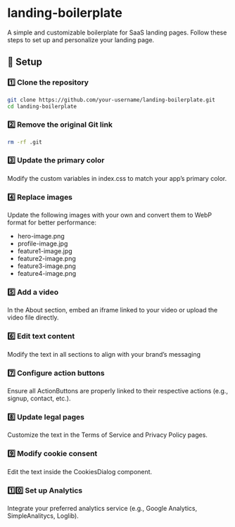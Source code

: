 # landing-boilerplate

A simple and customizable boilerplate for SaaS landing pages. Follow these steps to set up and personalize your landing page. 

## 📌 Setup  

### 1️⃣ Clone the repository  
```bash
git clone https://github.com/your-username/landing-boilerplate.git
cd landing-boilerplate
```

### 2️⃣ Remove the original Git link
```bash
rm -rf .git
```

### 3️⃣ Update the primary color

Modify the custom variables in index.css to match your app’s primary color.

### 4️⃣ Replace images

Update the following images with your own and convert them to WebP format for better performance:
- hero-image.png
- profile-image.jpg
- feature1-image.jpg
- feature2-image.png
- feature3-image.png
- feature4-image.png

### 5️⃣ Add a video

In the About section, embed an iframe linked to your video or upload the video file directly.

### 6️⃣ Edit text content

Modify the text in all sections to align with your brand’s messaging

### 7️⃣ Configure action buttons

Ensure all ActionButtons are properly linked to their respective actions (e.g., signup, contact, etc.).

### 8️⃣ Update legal pages

Customize the text in the Terms of Service and Privacy Policy pages.

### 9️⃣ Modify cookie consent

Edit the text inside the CookiesDialog component.

### 1️⃣0️⃣  Set up Analytics

Integrate your preferred analytics service (e.g., Google Analytics, SimpleAnalitycs, Loglib).



